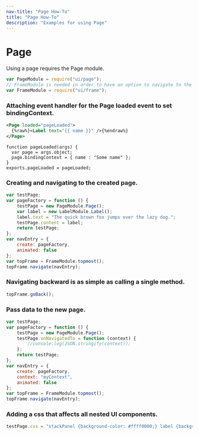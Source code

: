 ```yaml
---
nav-title: "Page How-To"
title: "Page How-To"
description: "Examples for using Page"
---
```

# Page
Using a page requires the Page module.
``` JavaScript
var PageModule = require("ui/page");
// FrameModule is needed in order to have an option to navigate to the new page.
var FrameModule = require("ui/frame");
```
### Attaching event handler for the Page loaded event to set bindingContext.
```XML
<Page loaded="pageLoaded">
  {%raw%}<Label text="{{ name }}" />{%endraw%}
</Page>
```
```JS
function pageLoaded(args) {
  var page = args.object;
  page.bindingContext = { name : "Some name" };
}
exports.pageLoaded = pageLoaded;
```
### Creating and navigating to the created page.
``` JavaScript
var testPage;
var pageFactory = function () {
    testPage = new PageModule.Page();
    var label = new LabelModule.Label();
    label.text = "The quick brown fox jumps over the lazy dog.";
    testPage.content = label;
    return testPage;
};
var navEntry = {
    create: pageFactory,
    animated: false
};
var topFrame = FrameModule.topmost();
topFrame.navigate(navEntry);
```
### Navigating backward is as simple as calling a single method.
``` JavaScript
topFrame.goBack();
```
### Pass data to the new page.
``` JavaScript
var testPage;
var pageFactory = function () {
    testPage = new PageModule.Page();
    testPage.onNavigatedTo = function (context) {
        //console.log(JSON.stringify(context));
    };
    return testPage;
};
var navEntry = {
    create: pageFactory,
    context: "myContext",
    animated: false
};
var topFrame = FrameModule.topmost();
topFrame.navigate(navEntry);
```
### Adding a css that affects all nested UI components.
``` JavaScript
testPage.css = "stackPanel {background-color: #ffff0000;} label {background-color: #ff00ff00;}";
```
